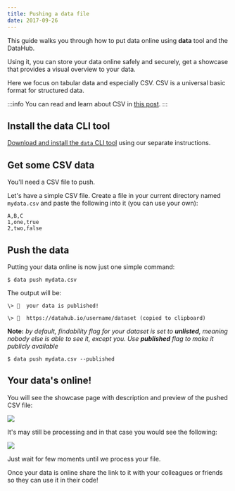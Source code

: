 ```yaml
---
title: Pushing a data file
date: 2017-09-26
---
```


This guide walks you through how to put data online using **data** tool and the DataHub.

Using it, you can store your data online safely and securely, get a showcase that provides a visual overview to your data.

Here we focus on tabular data and especially CSV. CSV is a universal basic format for structured data.

:::info
You can read and learn about CSV in [this post](/docs/data-packages/csv).
:::

## Install the data CLI tool

[Download and install the `data` CLI tool](/docs/getting-started/installing-data) using our separate instructions.

## Get some CSV data

You'll need a CSV file to push.

Let's have a simple CSV file. Create a file in your current directory named `mydata.csv` and paste the following into it (you can use your own):

```
A,B,C
1,one,true
2,two,false
```

## Push the data

Putting your data online is now just one simple command:

```
$ data push mydata.csv
```

The output will be:

```cli-output
\> 🙌  your data is published!

\> 🔗  https://datahub.io/username/dataset (copied to clipboard)
```

**Note:** *by default, findability flag for your dataset is set to **unlisted**, meaning nobody else is able to see it, except you. Use **published** flag to make it publicly available*

```
$ data push mydata.csv --published
```

## Your data's online!

You will see the showcase page with description and preview of the pushed CSV file:

![](https://datahub.io/static/img/showcase.png)

It's may still be processing and in that case you would see the following:

![](https://datahub.io/static/img/processing.png)

Just wait for few moments until we process your file.

Once your data is online share the link to it with your colleagues or friends so they can use it in their code!
